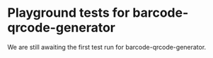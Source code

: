 # Playground tests for barcode-qrcode-generator
We are still awaiting the first test run for barcode-qrcode-generator.
